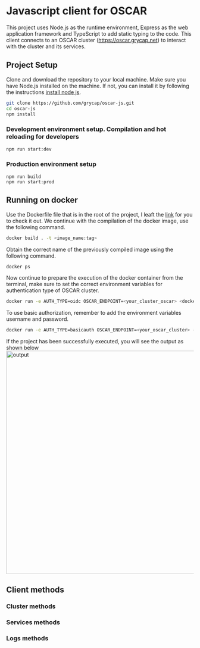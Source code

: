 # Javascript client for OSCAR

This project uses Node.js as the runtime environment, Express as the web application framework and TypeScript to add static typing to the code. This client connects to an OSCAR cluster (https://oscar.grycap.net) to interact with the cluster and its services.

## Project Setup
Clone and download the repository to your local machine. Make sure you have Node.js installed on the machine. If not, you can install it by following the instructions [install node js](https://nodejs.org/en/learn/getting-started/how-to-install-nodejs).

```bash
git clone https://github.com/grycap/oscar-js.git
cd oscar-js
npm install
```

### Development environment setup. Compilation and hot reloading for developers
```bash
npm run start:dev
```
### Production environment setup
```shell
npm run build
npm run start:prod
```

## Running on docker
Use the Dockerfile file that is in the root of the project, I leaft the [link](./Dockerfile) for you to check it out. We continue with the compilation of the docker image, use the following command.
```bash
docker build . -t <image_name:tag>
``` 
Obtain the correct name of the previously compiled image using the following command.

```bash
docker ps 
```

Now continue to prepare the execution of the docker container from the terminal, make sure to set the correct environment variables for authentication type of OSCAR cluster.  

```bash
docker run -e AUTH_TYPE=oidc OSCAR_ENDPOINT=<your_cluster_oscar> <docker_image:tag>
```

To use basic authorization, remember to add the environment variables username and password.
```bash
docker run -e AUTH_TYPE=basicauth OSCAR_ENDPOINT=<your_oscar_cluster> -e PASSWORD=<oscar_password> -e USERNAME=<oscar_username> <docker_image:tag>
```

If the project has been successfully executed, you will see the output as shown below  
<img src="./assets/images/out.png" alt="output" width="600"/> 

## Client methods
### Cluster methods
### Services methods
### Logs methods
